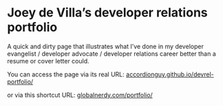# Joey de Villa’s developer relations portfolio

A quick and dirty page that illustrates what I’ve done in my developer evangelist / developer advocate / developer relations career better than a resume or cover letter could.

You can access the page via its real URL:
[accordionguy.github.io/devrel-portfolio/](https://accordionguy.github.io/devrel-portfolio/)

or via this shortcut URL:
[globalnerdy.com/portfolio/](https://globalnerdy.com/portfolio/)